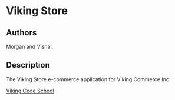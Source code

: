 Viking Store
============

## Authors
Morgan and Vishal.

## Description
The Viking Store e-commerce application for Viking Commerce Inc

[Viking Code School](https://vikingcodeschool.com)

